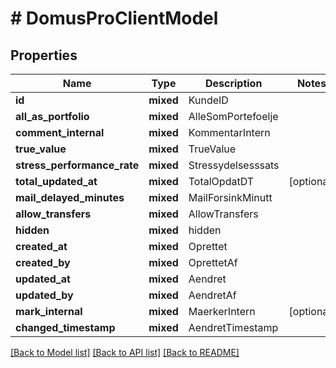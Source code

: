 # # DomusProClientModel

## Properties

Name | Type | Description | Notes
------------ | ------------- | ------------- | -------------
**id** | **mixed** | KundeID |
**all_as_portfolio** | **mixed** | AlleSomPortefoelje |
**comment_internal** | **mixed** | KommentarIntern |
**true_value** | **mixed** | TrueValue |
**stress_performance_rate** | **mixed** | Stressydelsesssats |
**total_updated_at** | **mixed** | TotalOpdatDT | [optional]
**mail_delayed_minutes** | **mixed** | MailForsinkMinutt |
**allow_transfers** | **mixed** | AllowTransfers |
**hidden** | **mixed** | hidden |
**created_at** | **mixed** | Oprettet |
**created_by** | **mixed** | OprettetAf |
**updated_at** | **mixed** | Aendret |
**updated_by** | **mixed** | AendretAf |
**mark_internal** | **mixed** | MaerkerIntern | [optional]
**changed_timestamp** | **mixed** | AendretTimestamp |

[[Back to Model list]](../../README.md#models) [[Back to API list]](../../README.md#endpoints) [[Back to README]](../../README.md)
